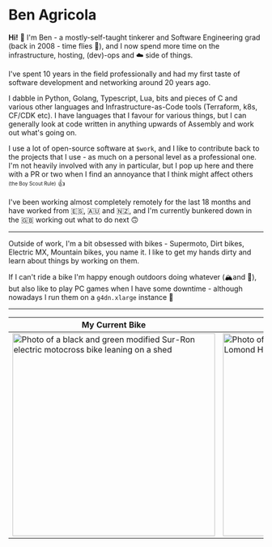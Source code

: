 # Ben Agricola

**Hi!** 👋 I'm Ben - a mostly-self-taught tinkerer and Software Engineering grad (back in 2008 - time flies 🤯), and I now spend more time on the infrastructure, hosting, (dev)-ops and ☁️ side of things.

I've spent 10 years in the field professionally and had my first taste of software development and networking around 20 years ago.  

I dabble in Python, Golang, Typescript, Lua, bits and pieces of C and various other  languages and Infrastructure-as-Code tools (Terraform, k8s, CF/CDK etc). I have languages that I favour for various things, but I can generally look at code written in anything upwards of Assembly and work out what's going on.

I use a lot of open-source software at `$work`, and I like to contribute back to the projects that I use - as much on a personal level as a professional one. I'm not heavily involved with any in particular, but I pop up here and there with a PR or two when I find an annoyance that I think might affect others <sub><sup>(the Boy Scout Rule)</sup></sub> 👍


I've been working almost completely remotely for the last 18 months and have worked from 🇪🇸, 🇦🇺 and 🇳🇿, and I'm currently bunkered down in the 🇬🇧 working out what to do next 🙃

---

Outside of work, I'm a bit obsessed with bikes - Supermoto, Dirt bikes, Electric MX, Mountain bikes, you name it. I like to get my hands dirty and learn about things by working on them.

If I can't ride a bike I'm happy enough outdoors doing whatever (🏔and 🌲), but also like to play PC games when I have some downtime - although nowadays I run them on a `g4dn.xlarge` instance 🙈

---

My Current Bike | My Current Face <sub><sup>(on left 😜)</sup></sub>
--------------- | --------------------------
<img width="400px" src="https://raw.githubusercontent.com/benagricola/benagricola/master/images/sur-ron.jpg" alt="Photo of a black and green modified Sur-Ron electric motocross bike leaning on a shed" />|<img width="400px" src="https://raw.githubusercontent.com/benagricola/benagricola/master/images/me.jpg" alt="Photo of Ben Agricola with 3 friends on Ben Lomond Hike, Queenstown, NZ" />